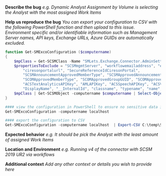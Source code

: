 **Describe the bug**
_e.g. Dynamic Analyst Assignment by Volume is selecting the Analyst with the most assigned Work Items_

**Help us reproduce the bug**
_You can export your configuration to CSV with the following PowerShell function and then upload to this issue. Environment specific and/or identifiable information such as Management Server names, API keys, Exchange URLs, Azure GUIDs are automatically excluded._
```powershell
function Get-SMExcoConfiguration ($computername)
{
    $mpClass = Get-SCSMClass -Name "SMLets.Exchange.Connector.AdminSettings$" -computername $computername
    $propertiesToExclude = "SCSMmgmtServer", "workflowemailaddress", "exchangeautodiscoverurl", "azureclientid", "azuretenantid", "securereferenceidews", "AzureCloudInstance",
        "ciresonportalurl", "SecureReferenceIdCiresonPortal",
        "SCSMAnnouncementApprovedMemberType", "SCSMApprovedAnnouncementGroupGUID", "SCSMApprovedAnnouncementGroupDisplayName", "SCSMApprovedAnnouncementUsers",
        "SCOMApprovedMemberType", "SCOMApprovedGroupGUID", "SCOMApprovedUsers", "SCOMmgmtServer",
        "ACSTextAnalyticsAPIKey", "AMLAPIKey", "ACSSpeechAPIKey", "ACSVisionAPIKey", "ACSTranslateAPIKey", "AMLurl",
        "DisplayName", "__InternalId", "classname", "typename", "name", "path", "fullname", "ManagementPackClassIds", "LeastDerivedNonAbstractManagementPackClassId", "TimeAdded", "LastModifiedBy", "Values", "IsNew", "haschanges", "id", "managementgroup", "managementgroupid", "groupsasdifferenttype", "viewname", "objectmode"
    $mpClass | Get-SCSMObject -computername $computername | Select-Object * -ExcludeProperty $propertiesToExclude
}

#### view the configuration in PowerShell to ensure no sensitive data is included
Get-SMExcoConfiguration -computername localhost

#### export the configuration to CSV
Get-SMExcoConfiguration -computername localhost  | Export-CSV C:\temp\SMExcoConfiguration.csv -NoTypeInformation
```

**Expected behavior**
_e.g. It should be pick the Analyst with the least amount of assigned Work Items_

**Location and Environment**
_e.g. Running v4 of the connector with SCSM 2019 UR2 via workflows_

**Additional context**
_Add any other context or details you wish to provide here_
